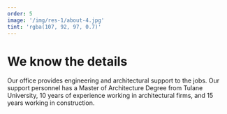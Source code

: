 ```yaml
---
order: 5
image: '/img/res-1/about-4.jpg'
tint: 'rgba(107, 92, 97, 0.7)'
---
```


# We know the details

Our office provides engineering and architectural support to the jobs. Our support personnel has a Master of Architecture Degree from Tulane University, 10 years of experience working in architectural firms, and 15 years working in construction.